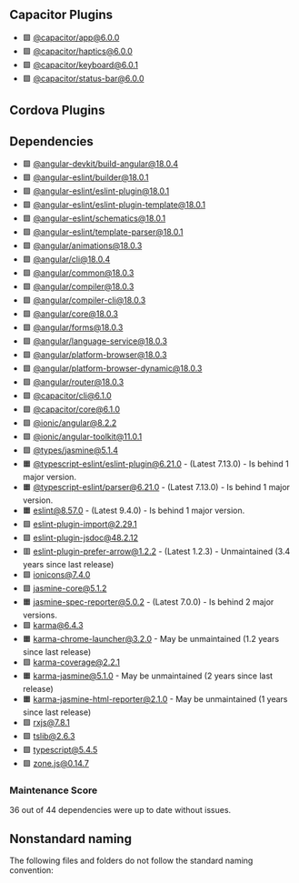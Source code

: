 ## Capacitor Plugins

- 🟩 [@capacitor/app@6.0.0](https://github.com/ionic-team/capacitor-plugins.git)
- 🟩 [@capacitor/haptics@6.0.0](https://github.com/ionic-team/capacitor-plugins.git)
- 🟩 [@capacitor/keyboard@6.0.1](https://github.com/ionic-team/capacitor-plugins.git)
- 🟩 [@capacitor/status-bar@6.0.0](https://github.com/ionic-team/capacitor-plugins.git)
## Cordova Plugins

## Dependencies

- 🟩 [@angular-devkit/build-angular@18.0.4](https://github.com/angular/angular-cli.git)
- 🟩 [@angular-eslint/builder@18.0.1](https://github.com/angular-eslint/angular-eslint.git)
- 🟩 [@angular-eslint/eslint-plugin@18.0.1](https://github.com/angular-eslint/angular-eslint.git)
- 🟩 [@angular-eslint/eslint-plugin-template@18.0.1](https://github.com/angular-eslint/angular-eslint.git)
- 🟩 [@angular-eslint/schematics@18.0.1](https://github.com/angular-eslint/angular-eslint.git)
- 🟩 [@angular-eslint/template-parser@18.0.1](https://github.com/angular-eslint/angular-eslint.git)
- 🟩 [@angular/animations@18.0.3](https://github.com/angular/angular.git)
- 🟩 [@angular/cli@18.0.4](https://github.com/angular/angular-cli.git)
- 🟩 [@angular/common@18.0.3](https://github.com/angular/angular.git)
- 🟩 [@angular/compiler@18.0.3](https://github.com/angular/angular.git)
- 🟩 [@angular/compiler-cli@18.0.3](https://github.com/angular/angular.git)
- 🟩 [@angular/core@18.0.3](https://github.com/angular/angular.git)
- 🟩 [@angular/forms@18.0.3](https://github.com/angular/angular.git)
- 🟩 [@angular/language-service@18.0.3](https://github.com/angular/angular.git)
- 🟩 [@angular/platform-browser@18.0.3](https://github.com/angular/angular.git)
- 🟩 [@angular/platform-browser-dynamic@18.0.3](https://github.com/angular/angular.git)
- 🟩 [@angular/router@18.0.3](https://github.com/angular/angular.git)
- 🟩 [@capacitor/cli@6.1.0](https://github.com/ionic-team/capacitor.git)
- 🟩 [@capacitor/core@6.1.0](https://github.com/ionic-team/capacitor.git)
- 🟩 [@ionic/angular@8.2.2](https://github.com/ionic-team/ionic-framework.git)
- 🟩 [@ionic/angular-toolkit@11.0.1](https://github.com/ionic-team/angular-toolkit.git)
- 🟩 [@types/jasmine@5.1.4](https://github.com/DefinitelyTyped/DefinitelyTyped.git)
- 🟧 [@typescript-eslint/eslint-plugin@6.21.0](https://github.com/typescript-eslint/typescript-eslint.git) - (Latest 7.13.0) - Is behind 1 major version.
- 🟧 [@typescript-eslint/parser@6.21.0](https://github.com/typescript-eslint/typescript-eslint.git) - (Latest 7.13.0) - Is behind 1 major version.
- 🟧 [eslint@8.57.0](https://github.com/eslint/eslint.git) - (Latest 9.4.0) - Is behind 1 major version.
- 🟩 [eslint-plugin-import@2.29.1](https://github.com/import-js/eslint-plugin-import.git)
- 🟩 [eslint-plugin-jsdoc@48.2.12](https://github.com/gajus/eslint-plugin-jsdoc.git)
- 🟥 [eslint-plugin-prefer-arrow@1.2.2](https://github.com/TristonJ/eslint-plugin-prefer-arrow.git) - (Latest 1.2.3) - Unmaintained (3.4 years since last release)
- 🟩 [ionicons@7.4.0](https://github.com/ionic-team/ionicons.git)
- 🟩 [jasmine-core@5.1.2](https://github.com/jasmine/jasmine.git)
- 🟧 [jasmine-spec-reporter@5.0.2](https://github.com/bcaudan/jasmine-spec-reporter.git) - (Latest 7.0.0) - Is behind 2 major versions.
- 🟩 [karma@6.4.3](https://github.com/karma-runner/karma.git)
- 🟧 [karma-chrome-launcher@3.2.0](https://github.com/karma-runner/karma-chrome-launcher.git) - May be unmaintained (1.2 years since last release)
- 🟩 [karma-coverage@2.2.1](https://github.com/karma-runner/karma-coverage.git)
- 🟧 [karma-jasmine@5.1.0](https://github.com/karma-runner/karma-jasmine.git) - May be unmaintained (2 years since last release)
- 🟧 [karma-jasmine-html-reporter@2.1.0](https://github.com/dfederm/karma-jasmine-html-reporter.git) - May be unmaintained (1 years since last release)
- 🟩 [rxjs@7.8.1](https://github.com/reactivex/rxjs.git)
- 🟩 [tslib@2.6.3](https://github.com/Microsoft/tslib.git)
- 🟩 [typescript@5.4.5](https://github.com/Microsoft/TypeScript.git)
- 🟩 [zone.js@0.14.7](https://github.com/angular/angular.git)
### Maintenance Score
36 out of 44 dependencies were up to date without issues.



## Nonstandard naming
The following files and folders do not follow the standard naming convention:


